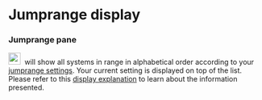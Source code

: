 # Jumprange display

### Jumprange pane
<img src="https://raw.githubusercontent.com/Risingson/eedocs/master/docs/images/jmp.png" width="24" height="24"> &nbsp;will show all systems in range in alphabetical order according to your [jumprange settings](https://eveeye.readthedocs.io/en/latest/ui/settings/#display-jumprange). Your current setting is displayed on top of the list. Please refer to this [display explanation](https://eveeyeechoes.readthedocs.io/en/latest/ui/route) to learn about the information presented.
<!--stackedit_data:
eyJoaXN0b3J5IjpbLTg4MTIzODY4NCwtMTE3OTEzMzIyLDEwMD
czOTY4MDNdfQ==
-->